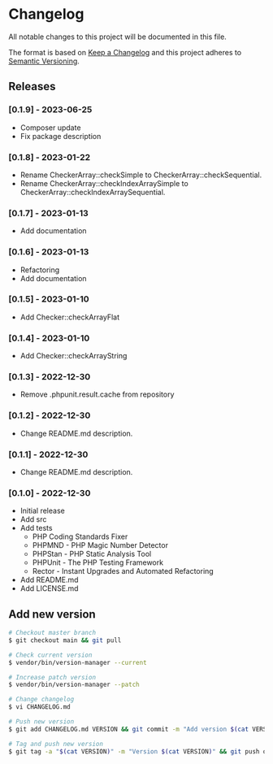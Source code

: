 # Changelog

All notable changes to this project will be documented in this file.

The format is based on [Keep a Changelog](http://keepachangelog.com/en/1.0.0/)
and this project adheres to [Semantic Versioning](http://semver.org/spec/v2.0.0.html).

## Releases

### [0.1.9] - 2023-06-25

* Composer update
* Fix package description

### [0.1.8] - 2023-01-22

* Rename CheckerArray::checkSimple to CheckerArray::checkSequential.
* Rename CheckerArray::checkIndexArraySimple to CheckerArray::checkIndexArraySequential.

### [0.1.7] - 2023-01-13

* Add documentation

### [0.1.6] - 2023-01-13

* Refactoring
* Add documentation

### [0.1.5] - 2023-01-10

* Add Checker::checkArrayFlat

### [0.1.4] - 2023-01-10

* Add Checker::checkArrayString

### [0.1.3] - 2022-12-30

* Remove .phpunit.result.cache from repository

### [0.1.2] - 2022-12-30

* Change README.md description.

### [0.1.1] - 2022-12-30

* Change README.md description.

### [0.1.0] - 2022-12-30

* Initial release
* Add src
* Add tests
  * PHP Coding Standards Fixer
  * PHPMND - PHP Magic Number Detector
  * PHPStan - PHP Static Analysis Tool
  * PHPUnit - The PHP Testing Framework
  * Rector - Instant Upgrades and Automated Refactoring
* Add README.md
* Add LICENSE.md

## Add new version

```bash
# Checkout master branch
$ git checkout main && git pull

# Check current version
$ vendor/bin/version-manager --current

# Increase patch version
$ vendor/bin/version-manager --patch

# Change changelog
$ vi CHANGELOG.md

# Push new version
$ git add CHANGELOG.md VERSION && git commit -m "Add version $(cat VERSION)" && git push

# Tag and push new version
$ git tag -a "$(cat VERSION)" -m "Version $(cat VERSION)" && git push origin "$(cat VERSION)"
```
